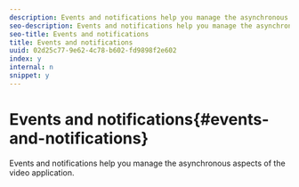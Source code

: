 ```yaml
---
description: Events and notifications help you manage the asynchronous aspects of the video application.
seo-description: Events and notifications help you manage the asynchronous aspects of the video application.
seo-title: Events and notifications
title: Events and notifications
uuid: 02d25c77-9e62-4c78-b602-fd9898f2e602
index: y
internal: n
snippet: y
---
```


# Events and notifications{#events-and-notifications}

Events and notifications help you manage the asynchronous aspects of the video application.

